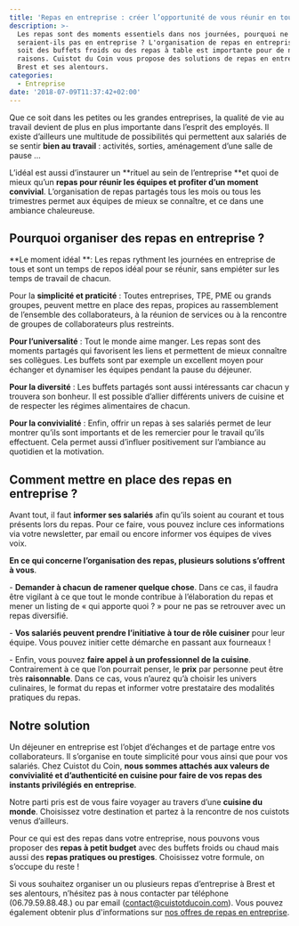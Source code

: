 ```yaml
---
title: 'Repas en entreprise : créer l’opportunité de vous réunir en toute simplicité !'
description: >-
  Les repas sont des moments essentiels dans nos journées, pourquoi ne le
  seraient-ils pas en entreprise ? L'organisation de repas en entreprise que ce
  soit des buffets froids ou des repas à table est importante pour de nombreuses
  raisons. Cuistot du Coin vous propose des solutions de repas en entreprise à
  Brest et ses alentours.
categories:
  - Entreprise
date: '2018-07-09T11:37:42+02:00'
---
```

Que ce soit dans les petites ou les grandes entreprises, la qualité de vie au travail devient de plus en plus importante dans l’esprit des employés. Il existe d’ailleurs une multitude de possibilités qui permettent aux salariés de se sentir **bien au travail** : activités, sorties, aménagement d’une salle de pause …

L’idéal est aussi d’instaurer un **rituel au sein de l’entreprise **et quoi de mieux qu’un **repas pour réunir les équipes et profiter d’un moment convivial**. L’organisation de repas partagés tous les mois ou tous les trimestres permet aux équipes de mieux se connaître, et ce dans une ambiance chaleureuse.

 

## Pourquoi organiser des repas en entreprise ?

**Le moment idéal **: Les repas rythment les journées en entreprise de tous et sont un temps de repos idéal pour se réunir, sans empiéter sur les temps de travail de chacun.

Pour la **simplicité et praticité** : Toutes entreprises, TPE, PME ou grands groupes, peuvent mettre en place des repas, propices au rassemblement de l’ensemble des collaborateurs, à la réunion de services ou à la rencontre de groupes de collaborateurs plus restreints.

**Pour l’universalité** : Tout le monde aime manger. Les repas sont des moments partagés qui favorisent les liens et permettent de mieux connaître ses collègues. Les buffets sont par exemple un excellent moyen pour échanger et dynamiser les équipes pendant la pause du déjeuner.

**Pour la diversité** : Les buffets partagés sont aussi intéressants car chacun y trouvera son bonheur. Il est possible d’allier différents univers de cuisine et de respecter les régimes alimentaires de chacun.

**Pour la convivialité** : Enfin, offrir un repas à ses salariés permet de leur montrer qu’ils sont importants et de les remercier pour le travail qu’ils effectuent. Cela permet aussi d’influer positivement sur l’ambiance au quotidien et la motivation.

 

## Comment mettre en place des repas en entreprise ?

Avant tout, il faut **informer ses salariés** afin qu’ils soient au courant et tous présents lors du repas. Pour ce faire, vous pouvez inclure ces informations via votre newsletter, par email ou encore informer vos équipes de vives voix.

**En ce qui concerne l’organisation des repas, plusieurs solutions s’offrent à vous**.

\- **Demander à chacun** **de ramener quelque chose**. Dans ce cas, il faudra être vigilant à ce que tout le monde contribue à l’élaboration du repas et mener un listing de « qui apporte quoi ? » pour ne pas se retrouver avec un repas diversifié.

\- **Vos salariés peuvent prendre l’initiative** **à tour de rôle cuisiner** pour leur équipe. Vous pouvez initier cette démarche en passant aux fourneaux !

\- Enfin, vous pouvez **faire appel à un professionnel de la cuisine**. Contrairement à ce que l’on pourrait penser, le **prix** par personne peut être très **raisonnable**. Dans ce cas, vous n’aurez qu’à choisir les univers culinaires, le format du repas et informer votre prestataire des modalités pratiques du repas.

 

## Notre solution

Un déjeuner en entreprise est l’objet d’échanges et de partage entre vos collaborateurs. Il s’organise en toute simplicité pour vous ainsi que pour vos salariés. Chez Cuistot du Coin, **nous sommes attachés aux valeurs de convivialité et d’authenticité en cuisine pour faire de vos repas des instants privilégiés en entreprise**.

Notre parti pris est de vous faire voyager au travers d’une **cuisine du monde**. Choisissez votre destination et partez à la rencontre de nos cuistots venus d’ailleurs.

Pour ce qui est des repas dans votre entreprise, nous pouvons vous proposer des **repas à petit budget** avec des buffets froids ou chaud mais aussi des **repas pratiques ou prestiges**. Choisissez votre formule, on s’occupe du reste !



Si vous souhaitez organiser un ou plusieurs repas d’entreprise à Brest et ses alentours, n’hésitez pas à nous contacter par téléphone (06.79.59.88.48.) ou par email (contact@cuistotducoin.com). Vous pouvez également obtenir plus d'informations sur [nos offres de repas en entreprise](https://www.cuistotducoin.com/business).
